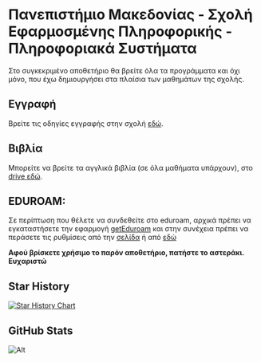 # Πανεπιστήμιο Μακεδονίας - Σχολή Εφαρμοσμένης Πληροφορικής - Πληροφοριακά Συστήματα

Στο συγκεκριμένο αποθετήριο θα βρείτε όλα τα προγράμματα και όχι μόνο, που έχω δημιουργήσει στα πλαίσια των μαθημάτων της σχολής.  

## Εγγραφή

Βρείτε τις οδηγίες εγγραφής στην σχολή [εδώ](https://github.com/iosifidis/UoM-Applied-Informatics/blob/main/eggrafi-stin-efarmosmeni-pliforiki.md).  

## Βιβλία

Μπορείτε να βρείτε τα αγγλικά βιβλία (σε όλα μαθήματα υπάρχουν), στο [drive εδώ](http://tiny.cc/pamak).

## EDUROAM:

Σε περίπτωση που θέλετε να συνδεθείτε στο eduroam, αρχικά πρέπει να εγκαταστήσετε την εφαρμογή [getEduroam](https://play.google.com/store/apps/details?id=app.eduroam.geteduroam) και στην συνέχεια πρέπει να περάσετε τις ρυθμίσεις από την [σελίδα](https://cat.eduroam.org/?idp=5777) ή από [εδώ](./eduroam/eduroam-android_recent-UoM.eap-config)

**Αφού βρίσκετε χρήσιμο το παρόν αποθετήριο, πατήστε το αστεράκι. Ευχαριστώ**

## Star History

[![Star History Chart](https://api.star-history.com/svg?repos=iosifidis/UoM-Applied-Informatics&type=Date)](https://star-history.com/#iosifidis/UoM-Applied-Informatics&Date)

## GitHub Stats

![Alt](https://repobeats.axiom.co/api/embed/cd0e5a264fcd583686230b82eeede762fb23b52a.svg "Repobeats analytics image")

